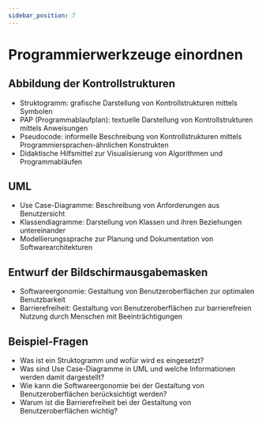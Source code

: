 ```yaml
---
sidebar_position: 7
---
```


# Programmierwerkzeuge einordnen

<!-- Programmierwerkzeuge kennen und anwenden
können

-   Abbildung der Kontrollstrukturen mittels Struktogramm, PAP oder Pseudocode als didaktisches
    Hilfsmittel
-   UML (Use Case, Klassendiagramm)
-   Entwurf der Bildschirmausgabemasken (Softwareergonomie, Barrierefreiheit) -->

## Abbildung der Kontrollstrukturen

-   Struktogramm: grafische Darstellung von Kontrollstrukturen mittels Symbolen
-   PAP (Programmablaufplan): textuelle Darstellung von Kontrollstrukturen mittels Anweisungen
-   Pseudocode: informelle Beschreibung von Kontrollstrukturen mittels Programmiersprachen-ähnlichen Konstrukten
-   Didaktische Hilfsmittel zur Visualisierung von Algorithmen und Programmabläufen

## UML

-   Use Case-Diagramme: Beschreibung von Anforderungen aus Benutzersicht
-   Klassendiagramme: Darstellung von Klassen und ihren Beziehungen untereinander
-   Modellierungssprache zur Planung und Dokumentation von Softwarearchitekturen

## Entwurf der Bildschirmausgabemasken

-   Softwareergonomie: Gestaltung von Benutzeroberflächen zur optimalen Benutzbarkeit
-   Barrierefreiheit: Gestaltung von Benutzeroberflächen zur barrierefreien Nutzung durch Menschen mit Beeinträchtigungen

## Beispiel-Fragen

-   Was ist ein Struktogramm und wofür wird es eingesetzt?
-   Was sind Use Case-Diagramme in UML und welche Informationen werden damit dargestellt?
-   Wie kann die Softwareergonomie bei der Gestaltung von Benutzeroberflächen berücksichtigt werden?
-   Warum ist die Barrierefreiheit bei der Gestaltung von Benutzeroberflächen wichtig?
